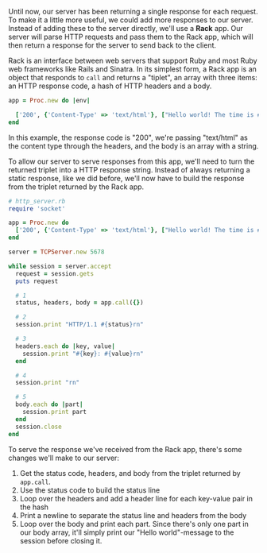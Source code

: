 Until now, our server has been returning a single response for each request. To make it a little more useful, we could add more responses to our server. Instead of adding these to the server directly, we'll use a **Rack** app. Our server will parse HTTP requests and pass them to the Rack app, which will then return a response for the server to send back to the client.

Rack is an interface between web servers that support Ruby and most Ruby web frameworks like Rails and Sinatra. In its simplest form, a Rack app is an object that responds to `call` and returns a "tiplet", an array with three items: an HTTP response code, a hash of HTTP headers and a body.

```ruby 
app = Proc.new do |env|

  ['200', {'Content-Type' => 'text/html'}, ["Hello world! The time is #{Time.now}"]]
end
```

In this example, the response code is "200", we're passing "text/html" as the content type through the headers, and the body is an array with a string.

To allow our server to serve responses from this app, we'll need to turn the returned triplet into a HTTP response string. Instead of always returning a static response, like we did before, we'll now have to build the response from the triplet returned by the Rack app.

```ruby 
# http_server.rb
require 'socket'

app = Proc.new do
  ['200', {'Content-Type' => 'text/html'}, ["Hello world! The time is #{Time.now}"]]
end

server = TCPServer.new 5678

while session = server.accept
  request = session.gets
  puts request

  # 1
  status, headers, body = app.call({})

  # 2
  session.print "HTTP/1.1 #{status}rn"

  # 3
  headers.each do |key, value|
    session.print "#{key}: #{value}rn"
  end

  # 4
  session.print "rn"

  # 5
  body.each do |part|
    session.print part
  end
  session.close
end
```    


To serve the response we've received from the Rack app, there's some changes we'll make to our server:

1. Get the status code, headers, and body from the triplet returned by `app.call`.
2. Use the status code to build the status line
3. Loop over the headers and add a header line for each key-value pair in the hash
4. Print a newline to separate the status line and headers from the body
5. Loop over the body and print each part. Since there's only one part in our body array, it'll simply print our "Hello world"-message to the session before closing it.
